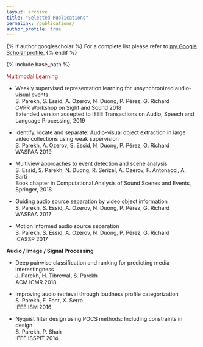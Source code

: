 ```yaml
---
layout: archive
title: "Selected Publications"
permalink: /publications/
author_profile: true
---
```


{% if author.googlescholar %}
  For a complete list please refer to <u><a href="{{author.googlescholar}}">my Google Scholar profile</a>.</u>
{% endif %}

{% include base_path %}

<p style="color:#b30000;"> Multimodal Learning </p>

- Weakly supervised representation learning for unsynchronized audio-visual events  
S. Parekh, S. Essid, A. Ozerov, N. Duong, P. Pérez, G. Richard  
CVPR Workshop on Sight and Sound 2018  
Extended version accepted to IEEE Transactions on Audio, Speech and Language Processing, 2019

- Identify, locate and separate: Audio-visual object extraction in large video collections using weak supervision  
S. Parekh, A. Ozerov, S. Essid, N. Duong, P. Pérez, G. Richard  
WASPAA 2019

- Multiview approaches to event detection and scene analysis  
S. Essid, S. Parekh, N. Duong, R. Serizel, A. Ozerov, F. Antonacci, A. Sarti  
Book chapter in Computational Analysis of Sound Scenes and Events, Springer, 2018

- Guiding audio source separation by video object information  
S. Parekh, S. Essid, A. Ozerov, N. Duong, P. Pérez, G. Richard  
WASPAA 2017

- Motion informed audio source separation  
S. Parekh, S. Essid, A. Ozerov, N. Duong, P. Pérez, G. Richard  
ICASSP 2017

**Audio / Image / Signal Processing**

- Deep pairwise classification and ranking for predicting media interestingness  
J. Parekh, H. Tibrewal, S. Parekh  
ACM ICMR 2018

- Improving audio retrieval through loudness profile categorization  
S. Parekh, F. Font, X. Serra  
IEEE ISM 2016

- Nyquist filter design using POCS methods: Including constraints in design  
S. Parekh, P. Shah  
IEEE ISSPIT 2014
